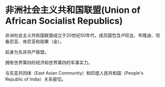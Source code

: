 # 非洲社会主义共和国联盟(Union of African Socialist Republics)

非洲社会主义共和国联盟成立于20世纪50年代，成员国包含卢旺达、布隆迪、坦桑尼亚、肯尼亚和刚果（金）。

前身为东非共产联盟。

拥有世界第四的经济和世界第四的军事实力。

与东亚共同体（East Asian Community）和印度人民共和国（People's Republic of India）关系密切。
